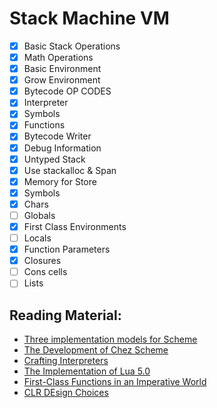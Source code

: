 ﻿# Stack Machine VM
- [X] Basic Stack Operations
- [X] Math Operations
- [X] Basic Environment
- [X] Grow Environment
- [X] Bytecode OP CODES
- [X] Interpreter
- [X] Symbols
- [X] Functions
- [X] Bytecode Writer
- [X] Debug Information
- [X] Untyped Stack
- [X] Use stackalloc & Span<T>
- [X] Memory<T> for Store
- [X] Symbols
- [X] Chars
- [ ] Globals
- [X] First Class Environments
- [ ] Locals
- [X] Function Parameters
- [X] Closures
- [ ] Cons cells
- [ ] Lists
## Reading Material:
- [Three implementation models for Scheme](https://www.cs.unm.edu/~williams/cs491/three-imp.pdf)
- [The Development of Chez Scheme](https://www.cs.indiana.edu/~dyb/pubs/hocs.pdf)
- [Crafting Interpreters](http://www.craftinginterpreters.com)
- [The Implementation of Lua 5.0](https://www.lua.org/doc/jucs05.pdf)
- [First-Class Functions in an Imperative World](https://www.lua.org/doc/jucs17.pdf)
- [CLR DEsign Choices](https://www.artima.com/intv/choices.html)